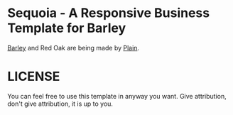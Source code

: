 Sequoia - A Responsive Business Template for Barley
=======

[Barley](http://getbarley.com/) and Red Oak are being made by [Plain](http://plainmade.com/).

LICENSE
==

You can feel free to use this template in anyway you want. Give attribution, don't give attribution, it is up to you.